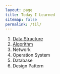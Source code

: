 ```yaml
---
layout: page
title: Today I Learned
sitemap: false
permalink: /til/
---
```


1. [Data Structure](/til/data_structure/)
2. [Algorithm](/til/algorithm/)
3. Network
4. Operation System
5. Database
6. Design Pattern